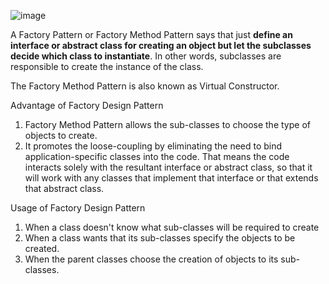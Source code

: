 ![image](https://user-images.githubusercontent.com/8929789/224360677-f20602d1-348a-4117-8dfa-d2c7ace52454.png)

A Factory Pattern or Factory Method Pattern says that just **define an interface or abstract class for creating an object but let the subclasses decide which class to instantiate**. In other words, subclasses are responsible to create the instance of the class.

The Factory Method Pattern is also known as Virtual Constructor.

Advantage of Factory Design Pattern
1. Factory Method Pattern allows the sub-classes to choose the type of objects to create.
2. It promotes the loose-coupling by eliminating the need to bind application-specific classes into the code. That means the code interacts solely with the resultant interface or abstract class, so that it will work with any classes that implement that interface or that extends that abstract class.

Usage of Factory Design Pattern
1. When a class doesn't know what sub-classes will be required to create
2. When a class wants that its sub-classes specify the objects to be created.
3. When the parent classes choose the creation of objects to its sub-classes.
